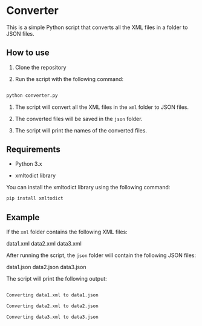 # Converter

This is a simple Python script that converts all the XML files in a folder to JSON files.

## How to use

1. Clone the repository

1. Run the script with the following command:

```bash

python converter.py
```

1. The script will convert all the XML files in the `xml` folder to JSON files.

2. The converted files will be saved in the `json` folder.

5. The script will print the names of the converted files.

## Requirements

- Python 3.x

- xmltodict library

You can install the xmltodict library using the following command:

```bash
pip install xmltodict
```

## Example

If the `xml` folder contains the following XML files:

data1.xml
data2.xml
data3.xml

After running the script, the `json` folder will contain the following JSON files:

data1.json
data2.json
data3.json

The script will print the following output:

```bash

Converting data1.xml to data1.json

Converting data2.xml to data2.json

Converting data3.xml to data3.json
```
